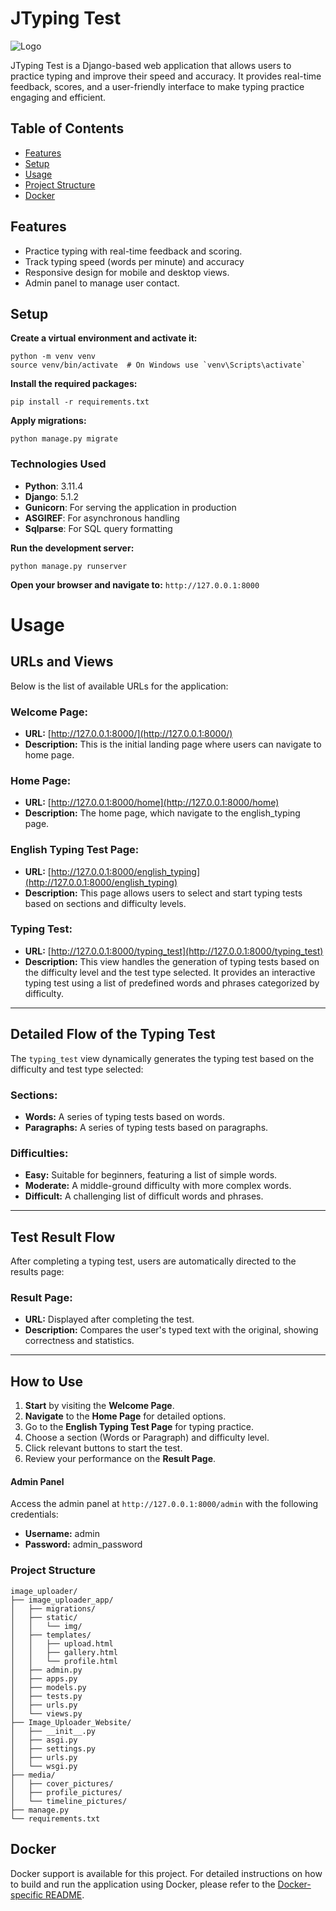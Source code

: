 # JTyping Test

![Logo](static/img/JTypingTestFavicon.ico)

JTyping Test is a Django-based web application that allows users to practice typing and improve their speed and accuracy. It provides real-time feedback, scores, and a user-friendly interface to make typing practice engaging and efficient.

## Table of Contents
- [Features](#features)
- [Setup](#setup)
- [Usage](#usage)
- [Project Structure](#project-structure)
- [Docker](#docker)

## Features

- Practice typing with real-time feedback and scoring.
- Track typing speed (words per minute) and accuracy
- Responsive design for mobile and desktop views.
- Admin panel to manage user contact.

## Setup

**Create a virtual environment and activate it:**

    python -m venv venv
    source venv/bin/activate  # On Windows use `venv\Scripts\activate`

**Install the required packages:**

    pip install -r requirements.txt

**Apply migrations:**

    python manage.py migrate

### Technologies Used

- **Python**: 3.11.4
- **Django**: 5.1.2
- **Gunicorn**: For serving the application in production
- **ASGIREF**: For asynchronous handling
- **Sqlparse**: For SQL query formatting

**Run the development server:**

    python manage.py runserver

**Open your browser and navigate to:** `http://127.0.0.1:8000`

# Usage

## URLs and Views

Below is the list of available URLs for the application:

### **Welcome Page:**
- **URL:** [http://127.0.0.1:8000/](http://127.0.0.1:8000/)
- **Description:** This is the initial landing page where users can navigate to home page.

### **Home Page:**
- **URL:** [http://127.0.0.1:8000/home](http://127.0.0.1:8000/home)
- **Description:** The home page, which navigate to the english_typing page.

### **English Typing Test Page:**
- **URL:** [http://127.0.0.1:8000/english_typing](http://127.0.0.1:8000/english_typing)
- **Description:** This page allows users to select and start typing tests based on sections and difficulty levels.

### **Typing Test:**
- **URL:** [http://127.0.0.1:8000/typing_test](http://127.0.0.1:8000/typing_test)
- **Description:** This view handles the generation of typing tests based on the difficulty level and the test type selected. It provides an interactive typing test using a list of predefined words and phrases categorized by difficulty.

---

## Detailed Flow of the Typing Test

The `typing_test` view dynamically generates the typing test based on the difficulty and test type selected:

### **Sections:**
- **Words:** A series of typing tests based on words.
- **Paragraphs:** A series of typing tests based on paragraphs.

### **Difficulties:**
- **Easy:** Suitable for beginners, featuring a list of simple words.
- **Moderate:** A middle-ground difficulty with more complex words.
- **Difficult:** A challenging list of difficult words and phrases.

---

## Test Result Flow

After completing a typing test, users are automatically directed to the results page:

### **Result Page:**
- **URL:** Displayed after completing the test.
- **Description:** Compares the user's typed text with the original, showing correctness and statistics.

---

## How to Use

1. **Start** by visiting the **Welcome Page**.
2. **Navigate** to the **Home Page** for detailed options.
3. Go to the **English Typing Test Page** for typing practice.
4. Choose a section (Words or Paragraph) and difficulty level.
5. Click relevant buttons to start the test.
6. Review your performance on the **Result Page**.

#### Admin Panel

Access the admin panel at `http://127.0.0.1:8000/admin` with the following credentials:

- **Username:** admin
- **Password:** admin_password

### Project Structure

```plaintext
image_uploader/
├── image_uploader_app/
│   ├── migrations/
│   ├── static/
│   │   └── img/
│   ├── templates/
│   │   ├── upload.html
│   │   ├── gallery.html
│   │   └── profile.html
│   ├── admin.py
│   ├── apps.py
│   ├── models.py
│   ├── tests.py
│   ├── urls.py
│   └── views.py
├── Image_Uploader_Website/
│   ├── __init__.py
│   ├── asgi.py
│   ├── settings.py
│   ├── urls.py
│   └── wsgi.py
├── media/
│   ├── cover_pictures/
│   ├── profile_pictures/
│   └── timeline_pictures/
├── manage.py
└── requirements.txt

```
## Docker

Docker support is available for this project. For detailed instructions on how to build and run the application using Docker, please refer to the [Docker-specific README](README.Docker.md).
